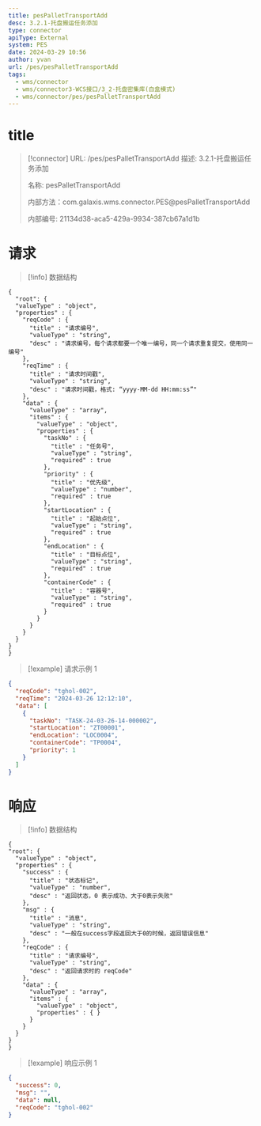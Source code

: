 ```yaml
---
title: pesPalletTransportAdd
desc: 3.2.1-托盘搬运任务添加
type: connector
apiType: External
system: PES
date: 2024-03-29 10:56
author: yvan
url: /pes/pesPalletTransportAdd
tags: 
  - wms/connector
  - wms/connector3-WCS接口/3_2-托盘密集库(白盒模式)
  - wms/connector/pes/pesPalletTransportAdd
---
```


# title
> [!connector] URL: /pes/pesPalletTransportAdd
> 描述: 3.2.1-托盘搬运任务添加
> 
> 名称: pesPalletTransportAdd
> 
> 内部方法：com.galaxis.wms.connector.PES@pesPalletTransportAdd
> 
> 内部编号: 21134d38-aca5-429a-9934-387cb67a1d1b


# 请求
> [!info] 数据结构
```beanSchema
{
  "root": {
  "valueType" : "object",
  "properties" : {
    "reqCode" : {
      "title" : "请求编号",
      "valueType" : "string",
      "desc" : "请求编号，每个请求都要一个唯一编号，同一个请求重复提交，使用同一编号"
    },
    "reqTime" : {
      "title" : "请求时间戳",
      "valueType" : "string",
      "desc" : "请求时间戳，格式: “yyyy-MM-dd HH:mm:ss”"
    },
    "data" : {
      "valueType" : "array",
      "items" : {
        "valueType" : "object",
        "properties" : {
          "taskNo" : {
            "title" : "任务号",
            "valueType" : "string",
            "required" : true
          },
          "priority" : {
            "title" : "优先级",
            "valueType" : "number",
            "required" : true
          },
          "startLocation" : {
            "title" : "起始点位",
            "valueType" : "string",
            "required" : true
          },
          "endLocation" : {
            "title" : "目标点位",
            "valueType" : "string",
            "required" : true
          },
          "containerCode" : {
            "title" : "容器号",
            "valueType" : "string",
            "required" : true
          }
        }
      }
    }
  }
}
}
```
> [!example] 请求示例 1
```json
{
  "reqCode": "tghol-002",
  "reqTime": "2024-03-26 12:12:10",
  "data": [
    {
      "taskNo": "TASK-24-03-26-14-000002",
      "startLocation": "ZT00001",
      "endLocation": "LOC0004",
      "containerCode": "TP0004",
      "priority": 1
    }
  ]
}
```

# 响应
> [!info] 数据结构
```beanSchema
{
"root": {
  "valueType" : "object",
  "properties" : {
    "success" : {
      "title" : "状态标记",
      "valueType" : "number",
      "desc" : "返回状态，0 表示成功、大于0表示失败"
    },
    "msg" : {
      "title" : "消息",
      "valueType" : "string",
      "desc" : "一般在success字段返回大于0的时候，返回错误信息"
    },
    "reqCode" : {
      "title" : "请求编号",
      "valueType" : "string",
      "desc" : "返回请求时的 reqCode"
    },
    "data" : {
      "valueType" : "array",
      "items" : {
        "valueType" : "object",
        "properties" : { }
      }
    }
  }
}
}
```
> [!example] 响应示例 1
```json
{
  "success": 0,
  "msg": "",
  "data": null,
  "reqCode": "tghol-002"
}
```

